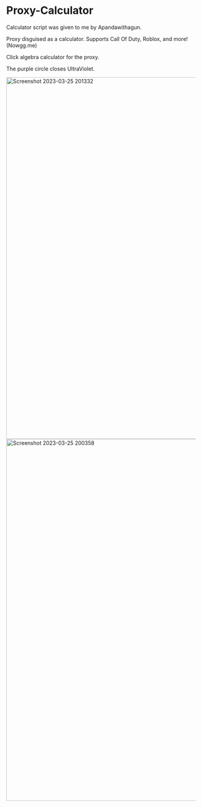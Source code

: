# Proxy-Calculator
Calculator script was given to me by Apandawithagun.

Proxy disguised as a calculator. Supports Call Of Duty, Roblox, and more! (Nowgg.me)

Click algebra calculator for the proxy.

The purple circle closes UltraViolet.

<img width="959" alt="Screenshot 2023-03-25 201332" src="https://user-images.githubusercontent.com/119009502/227753220-c5c09f36-e758-44e6-b236-6fcf643a1448.png">


<img width="959" alt="Screenshot 2023-03-25 200358" src="https://user-images.githubusercontent.com/119009502/227752955-f8a111c1-b9e9-40a9-82d6-11ec2b72dbbf.png">

